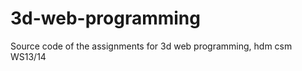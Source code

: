 3d-web-programming
==================

Source code of the assignments for 3d web programming, hdm csm WS13/14
